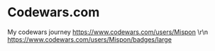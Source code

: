 # Codewars.com
My codewars journey
https://www.codewars.com/users/Mispon
\r\n
https://www.codewars.com/users/Mispon/badges/large
